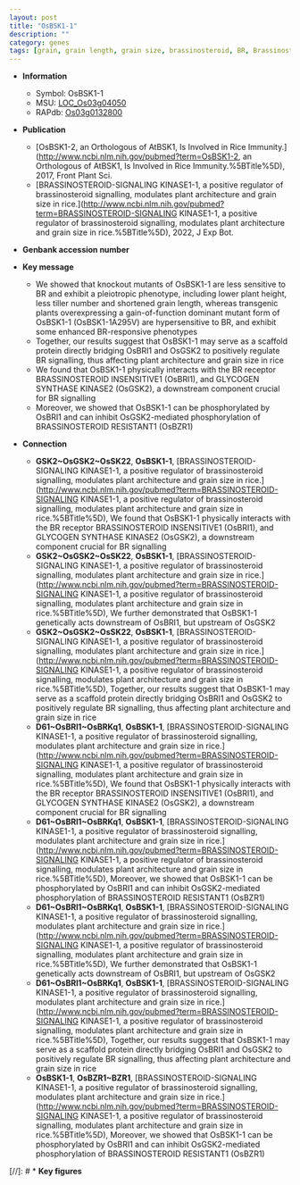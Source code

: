 ```yaml
---
layout: post
title: "OsBSK1-1"
description: ""
category: genes
tags: [grain, grain length, grain size, brassinosteroid, BR, Brassinosteroid, tiller, architecture,  BR , plant height, plant architecture, tiller number]
---
```


* **Information**  
    + Symbol: OsBSK1-1  
    + MSU: [LOC_Os03g04050](http://rice.uga.edu/cgi-bin/ORF_infopage.cgi?orf=LOC_Os03g04050)  
    + RAPdb: [Os03g0132800](http://rapdb.dna.affrc.go.jp/viewer/gbrowse_details/irgsp1?name=Os03g0132800)  

* **Publication**  
    + [OsBSK1-2, an Orthologous of AtBSK1, Is Involved in Rice Immunity.](http://www.ncbi.nlm.nih.gov/pubmed?term=OsBSK1-2, an Orthologous of AtBSK1, Is Involved in Rice Immunity.%5BTitle%5D), 2017, Front Plant Sci.
    + [BRASSINOSTEROID-SIGNALING KINASE1-1, a positive regulator of brassinosteroid signalling, modulates plant architecture and grain size in rice.](http://www.ncbi.nlm.nih.gov/pubmed?term=BRASSINOSTEROID-SIGNALING KINASE1-1, a positive regulator of brassinosteroid signalling, modulates plant architecture and grain size in rice.%5BTitle%5D), 2022, J Exp Bot.

* **Genbank accession number**  

* **Key message**  
    + We showed that knockout mutants of OsBSK1-1 are less sensitive to BR and exhibit a pleiotropic phenotype, including lower plant height, less tiller number and shortened grain length, whereas transgenic plants overexpressing a gain-of-function dominant mutant form of OsBSK1-1 (OsBSK1-1A295V) are hypersensitive to BR, and exhibit some enhanced BR-responsive phenotypes
    + Together, our results suggest that OsBSK1-1 may serve as a scaffold protein directly bridging OsBRI1 and OsGSK2 to positively regulate BR signalling, thus affecting plant architecture and grain size in rice
    + We found that OsBSK1-1 physically interacts with the BR receptor BRASSINOSTEROID INSENSITIVE1 (OsBRI1), and GLYCOGEN SYNTHASE KINASE2 (OsGSK2), a downstream component crucial for BR signalling
    + Moreover, we showed that OsBSK1-1 can be phosphorylated by OsBRI1 and can inhibit OsGSK2-mediated phosphorylation of BRASSINOSTEROID RESISTANT1 (OsBZR1)

* **Connection**  
    + __GSK2~OsGSK2~OsSK22__, __OsBSK1-1__, [BRASSINOSTEROID-SIGNALING KINASE1-1, a positive regulator of brassinosteroid signalling, modulates plant architecture and grain size in rice.](http://www.ncbi.nlm.nih.gov/pubmed?term=BRASSINOSTEROID-SIGNALING KINASE1-1, a positive regulator of brassinosteroid signalling, modulates plant architecture and grain size in rice.%5BTitle%5D),  We found that OsBSK1-1 physically interacts with the BR receptor BRASSINOSTEROID INSENSITIVE1 (OsBRI1), and GLYCOGEN SYNTHASE KINASE2 (OsGSK2), a downstream component crucial for BR signalling
    + __GSK2~OsGSK2~OsSK22__, __OsBSK1-1__, [BRASSINOSTEROID-SIGNALING KINASE1-1, a positive regulator of brassinosteroid signalling, modulates plant architecture and grain size in rice.](http://www.ncbi.nlm.nih.gov/pubmed?term=BRASSINOSTEROID-SIGNALING KINASE1-1, a positive regulator of brassinosteroid signalling, modulates plant architecture and grain size in rice.%5BTitle%5D),  We further demonstrated that OsBSK1-1 genetically acts downstream of OsBRI1, but upstream of OsGSK2
    + __GSK2~OsGSK2~OsSK22__, __OsBSK1-1__, [BRASSINOSTEROID-SIGNALING KINASE1-1, a positive regulator of brassinosteroid signalling, modulates plant architecture and grain size in rice.](http://www.ncbi.nlm.nih.gov/pubmed?term=BRASSINOSTEROID-SIGNALING KINASE1-1, a positive regulator of brassinosteroid signalling, modulates plant architecture and grain size in rice.%5BTitle%5D),  Together, our results suggest that OsBSK1-1 may serve as a scaffold protein directly bridging OsBRI1 and OsGSK2 to positively regulate BR signalling, thus affecting plant architecture and grain size in rice
    + __D61~OsBRI1~OsBRKq1__, __OsBSK1-1__, [BRASSINOSTEROID-SIGNALING KINASE1-1, a positive regulator of brassinosteroid signalling, modulates plant architecture and grain size in rice.](http://www.ncbi.nlm.nih.gov/pubmed?term=BRASSINOSTEROID-SIGNALING KINASE1-1, a positive regulator of brassinosteroid signalling, modulates plant architecture and grain size in rice.%5BTitle%5D),  We found that OsBSK1-1 physically interacts with the BR receptor BRASSINOSTEROID INSENSITIVE1 (OsBRI1), and GLYCOGEN SYNTHASE KINASE2 (OsGSK2), a downstream component crucial for BR signalling
    + __D61~OsBRI1~OsBRKq1__, __OsBSK1-1__, [BRASSINOSTEROID-SIGNALING KINASE1-1, a positive regulator of brassinosteroid signalling, modulates plant architecture and grain size in rice.](http://www.ncbi.nlm.nih.gov/pubmed?term=BRASSINOSTEROID-SIGNALING KINASE1-1, a positive regulator of brassinosteroid signalling, modulates plant architecture and grain size in rice.%5BTitle%5D),  Moreover, we showed that OsBSK1-1 can be phosphorylated by OsBRI1 and can inhibit OsGSK2-mediated phosphorylation of BRASSINOSTEROID RESISTANT1 (OsBZR1)
    + __D61~OsBRI1~OsBRKq1__, __OsBSK1-1__, [BRASSINOSTEROID-SIGNALING KINASE1-1, a positive regulator of brassinosteroid signalling, modulates plant architecture and grain size in rice.](http://www.ncbi.nlm.nih.gov/pubmed?term=BRASSINOSTEROID-SIGNALING KINASE1-1, a positive regulator of brassinosteroid signalling, modulates plant architecture and grain size in rice.%5BTitle%5D),  We further demonstrated that OsBSK1-1 genetically acts downstream of OsBRI1, but upstream of OsGSK2
    + __D61~OsBRI1~OsBRKq1__, __OsBSK1-1__, [BRASSINOSTEROID-SIGNALING KINASE1-1, a positive regulator of brassinosteroid signalling, modulates plant architecture and grain size in rice.](http://www.ncbi.nlm.nih.gov/pubmed?term=BRASSINOSTEROID-SIGNALING KINASE1-1, a positive regulator of brassinosteroid signalling, modulates plant architecture and grain size in rice.%5BTitle%5D),  Together, our results suggest that OsBSK1-1 may serve as a scaffold protein directly bridging OsBRI1 and OsGSK2 to positively regulate BR signalling, thus affecting plant architecture and grain size in rice
    + __OsBSK1-1__, __OsBZR1~BZR1__, [BRASSINOSTEROID-SIGNALING KINASE1-1, a positive regulator of brassinosteroid signalling, modulates plant architecture and grain size in rice.](http://www.ncbi.nlm.nih.gov/pubmed?term=BRASSINOSTEROID-SIGNALING KINASE1-1, a positive regulator of brassinosteroid signalling, modulates plant architecture and grain size in rice.%5BTitle%5D),  Moreover, we showed that OsBSK1-1 can be phosphorylated by OsBRI1 and can inhibit OsGSK2-mediated phosphorylation of BRASSINOSTEROID RESISTANT1 (OsBZR1)

[//]: # * **Key figures**  


